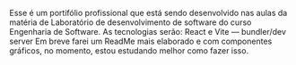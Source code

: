 Esse é um portifólio profissional que está sendo desenvolvido nas aulas da matéria de Laboratório de desenvolvimento de software do curso Engenharia de Software.
As tecnologias serão: React e Vite — bundler/dev server
Em breve farei um ReadMe mais elaborado e com componentes gráficos, no momento, estou estudando melhor como fazer isso.
